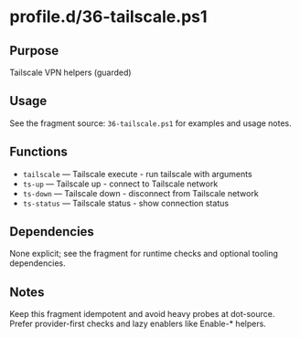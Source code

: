 profile.d/36-tailscale.ps1
==========================

Purpose
-------
Tailscale VPN helpers (guarded)

Usage
-----
See the fragment source: `36-tailscale.ps1` for examples and usage notes.

Functions
---------
- `tailscale` — Tailscale execute - run tailscale with arguments
- `ts-up` — Tailscale up - connect to Tailscale network
- `ts-down` — Tailscale down - disconnect from Tailscale network
- `ts-status` — Tailscale status - show connection status

Dependencies
------------
None explicit; see the fragment for runtime checks and optional tooling dependencies.

Notes
-----
Keep this fragment idempotent and avoid heavy probes at dot-source. Prefer provider-first checks and lazy enablers like Enable-* helpers.
